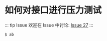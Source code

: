 # 如何对接口进行压力测试



::: tip Issue 
 欢迎在 Issue 中讨论: [Issue 27](https://github.com/shfshanyue/Daily-Question/issues/27) 
:::

``` bash
$ ab
```